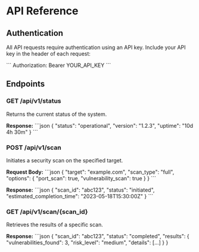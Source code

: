 # API Reference

## Authentication

All API requests require authentication using an API key. Include your API key in the header of each request:

\`\`\`
Authorization: Bearer YOUR_API_KEY
\`\`\`

## Endpoints

### GET /api/v1/status

Returns the current status of the system.

**Response:**
\`\`\`json
{
  "status": "operational",
  "version": "1.2.3",
  "uptime": "10d 4h 30m"
}
\`\`\`

### POST /api/v1/scan

Initiates a security scan on the specified target.

**Request Body:**
\`\`\`json
{
  "target": "example.com",
  "scan_type": "full",
  "options": {
    "port_scan": true,
    "vulnerability_scan": true
  }
}
\`\`\`

**Response:**
\`\`\`json
{
  "scan_id": "abc123",
  "status": "initiated",
  "estimated_completion_time": "2023-05-18T15:30:00Z"
}
\`\`\`

### GET /api/v1/scan/{scan_id}

Retrieves the results of a specific scan.

**Response:**
\`\`\`json
{
  "scan_id": "abc123",
  "status": "completed",
  "results": {
    "vulnerabilities_found": 3,
    "risk_level": "medium",
    "details": [...]
  }
}
